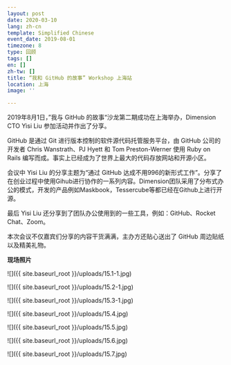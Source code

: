 ```yaml
---
layout: post
date: 2020-03-10
lang: zh-cn
template: Simplified Chinese
event_date: 2019-08-01
timezone: 8
type: 回顾
tags: []
en: []
zh-tw: []
title: “我和 GitHub 的故事” Workshop 上海站
location: 上海
image: ''

---
```

2019年8月1日，”我与 GitHub 的故事“沙龙第二期成功在上海举办，Dimension CTO Yisi Liu 参加活动并作出了分享。

GitHub 是通过 Git 进行版本控制的软件源代码托管服务平台，由 GitHub 公司的开发者 Chris Wanstrath、PJ Hyett 和 Tom Preston-Werner 使用 Ruby on Rails 编写而成。事实上已经成为了世界上最大的代码存放网站和开源小区。

会议中 Yisi Liu 的分享主题为“通过 GitHub 达成不用996的新形式工作”。分享了在创业过程中使用Gihub进行协作的一系列内容。Dimension团队采用了分布式办公的模式，开发的产品例如Maskbook，Tessercube等都已经在Github上进行开源。

最后 Yisi Liu 还分享到了团队办公使用到的一些工具，例如：GitHub、Rocket Chat、Zoom。

本次会议不仅嘉宾们分享的内容干货满满，主办方还贴心送出了 GitHub 周边贴纸以及精美礼物。

**现场照片**

![]({{ site.baseurl_root }}/uploads/15.1-1.jpg)

![]({{ site.baseurl_root }}/uploads/15.2-1.jpg)

![]({{ site.baseurl_root }}/uploads/15.3-1.jpg)

![]({{ site.baseurl_root }}/uploads/15.4.jpg)

![]({{ site.baseurl_root }}/uploads/15.5.jpg)

![]({{ site.baseurl_root }}/uploads/15.6.jpg)

![]({{ site.baseurl_root }}/uploads/15.7.jpg)